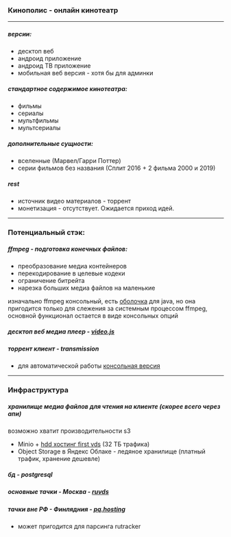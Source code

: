 ### Кинополис - онлайн кинотеатр
***
##### версии:
- десктоп веб
- андроид приложение
- андроид ТВ приложение
- мобильная веб версия - хотя бы для админки

##### стандартное содержимое кинотеатра:
- фильмы
- сериалы
- мультфильмы
- мультсериалы

##### дополнительные сущности:
- вселенные (Марвел/Гарри Поттер)
- серии фильмов без названия (Сплит 2016 + 2 фильма 2000 и 2019)

##### rest
- источник видео материалов - торрент
- монетизация - отсутствует. Ожидается приход идей.
***
### Потенциальный стэк:
##### ffmpeg - подготовка конечных файлов:
- преобразование медиа контейнеров
- перекодирование в целевые кодеки
- ограничение битрейта
- нарезка больших медиа файлов на маленькие

изначально ffmpeg консольный, есть [оболочка](https://github.com/bramp/ffmpeg-cli-wrapper) для java, но она пригодится только для слежения за системным процессом ffmpeg, основной функционал остается в виде консольных опций

##### десктоп веб медиа плеер - [video.js](https://videojs.com/)
##### торрент клиент - transmission
- для автоматической работы [консольная версия](https://cli-ck.io/transmission-cli-user-guide/)
***
### Инфраструктура
##### хранилище медиа файлов для чтения на клиенте (скорее всего через апи)
возможно хватит производительности s3
- Minio + [hdd хостинг first vds](https://firstvds.ru/storage-vds) (32 ТБ трафика)
- Object Storage в Яндекс Облаке - ледяное хранилище (платный трафик, хранение дешевле)
##### бд - postgresql
##### основные тачки - Москва - [ruvds](https://ruvds.com/ru-rub)
##### тачки вне РФ - Финлядния - [pq.hosting](http://pq.hosting/)
- может пригодится для парсинга rutracker
